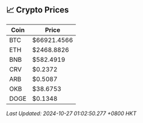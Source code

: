 ## 📈 Crypto Prices

| Coin | Price |
| ---- | ----- |
| BTC | $66921.4566 |
| ETH | $2468.8826 |
| BNB | $582.4919 |
| CRV | $0.2372 |
| ARB | $0.5087 |
| OKB | $38.6753 |
| DOGE | $0.1348 |

_Last Updated: 2024-10-27 01:02:50.277 +0800 HKT_